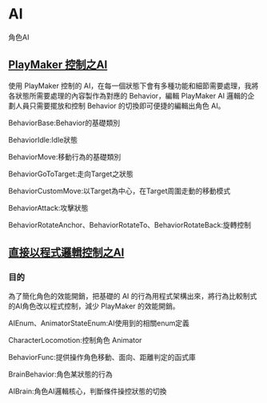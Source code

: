 # AI
角色AI

## [PlayMaker 控制之AI](https://github.com/MomomoRu/AI/tree/main/PlayMakerBehaviour)

使用 PlayMaker 控制的 AI，在每一個狀態下會有多種功能和細節需要處理，我將各狀態所需要處理的內容製作為對應的 Behavior，編輯 PlayMaker AI 邏輯的企劃人員只需要擺放和控制 Behavior 的切換即可便捷的編輯出角色 AI。

BehaviorBase:Behavior的基礎類別

BehaviorIdle:Idle狀態

BehaviorMove:移動行為的基礎類別

BehaviorGoToTarget:走向Target之狀態

BehaviorCustomMove:以Target為中心，在Target周圍走動的移動模式

BehaviorAttack:攻擊狀態

BehaviorRotateAnchor、BehaviorRotateTo、BehaviorRotateBack:旋轉控制

## [直接以程式邏輯控制之AI](https://github.com/MomomoRu/AI/tree/main/AIBrain)

### 目的
為了簡化角色的效能開銷，把基礎的 AI 的行為用程式架構出來，將行為比較制式的AI角色改以程式控制，減少 PlayMaker 的效能開銷。

AIEnum、AnimatorStateEnum:AI使用到的相關enum定義

CharacterLocomotion:控制角色 Animator

BehaviorFunc:提供操作角色移動、面向、距離判定的函式庫

BrainBehavior:角色某狀態的行為

AIBrain:角色AI邏輯核心，判斷條件操控狀態的切換
